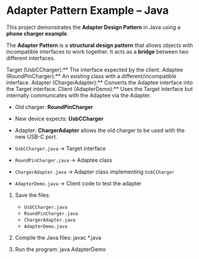 # Adapter Pattern Example – Java

This project demonstrates the **Adapter Design Pattern** in Java using a **phone charger example**.

The **Adapter Pattern** is a **structural design pattern** that allows objects with incompatible interfaces to work together. It acts as a **bridge** between two different interfaces.

Target (UsbCCharger):** The interface expected by the client.
Adaptee (RoundPinCharger):** An existing class with a different/incompatible interface.
Adapter (ChargerAdapter):** Converts the Adaptee interface into the Target interface.
Client (AdapterDemo):** Uses the Target interface but internally communicates with the Adaptee via the Adapter.

* Old charger: **RoundPinCharger**
* New device expects: **UsbCCharger**
* Adapter: **ChargerAdapter** allows the old charger to be used with the new USB-C port.

* `UsbCCharger.java` → Target interface
* `RoundPinCharger.java` → Adaptee class
* `ChargerAdapter.java` → Adapter class implementing `UsbCCharger`
* `AdapterDemo.java` → Client code to test the adapter

1. Save the files:

   * `UsbCCharger.java`
   * `RoundPinCharger.java`
   * `ChargerAdapter.java`
   * `AdapterDemo.java`

2. Compile the Java files:
   javac *.java


3. Run the program:
   java AdapterDemo




